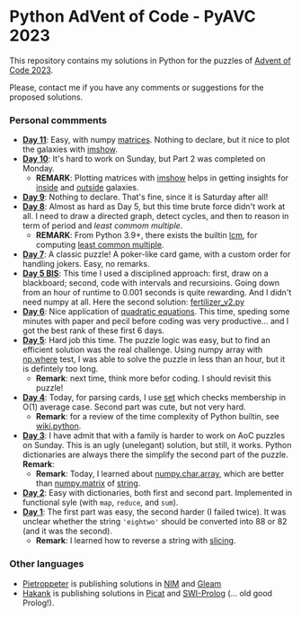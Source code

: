 # Python AdVent of Code - PyAVC 2023

This repository contains my solutions in Python for the puzzles of [Advent of Code 2023](https://adventofcode.com/).

Please, contact me if you have any comments or suggestions for the proposed solutions.

### Personal commments

* **[Day 11](https://github.com/stegua/AVC2023/blob/main/python/day11/solution.py)**: Easy, with numpy [matrices](https://numpy.org/doc/stable/reference/generated/numpy.matrix.html). Nothing to declare, but it nice to plot the galaxies with [imshow](https://matplotlib.org/stable/api/_as_gen/matplotlib.pyplot.imshow.html).
* **[Day 10](https://github.com/stegua/AVC2023/blob/main/python/day10/solution.py)**: It's hard to work on Sunday, but Part 2 was completed on Monday.
    * **REMARK**: Plotting matrices with [imshow](https://matplotlib.org/stable/api/_as_gen/matplotlib.pyplot.imshow.html) helps in getting insights for [inside](https://github.com/stegua/AVC2023/blob/main/python/day10/dump1.png) and [outside](https://github.com/stegua/AVC2023/blob/main/python/day10/dump3.png) galaxies.
* **[Day 9](https://github.com/stegua/AVC2023/blob/main/python/day09/solution.py)**: Nothing to declare. That's fine, since it is Saturday after all! 
* **[Day 8](https://github.com/stegua/AVC2023/blob/main/python/day08/solution.py)**: Almost as hard as Day 5, but this time brute force didn't work at all. I need to draw a directed graph, detect cycles, and then to reason in term of period and *least commom multiple*.
    * **REMARK**: From Python 3.9+, there exists the builtin [lcm](https://docs.python.org/3/library/math.html#math.lcm), for computing [least common multiple](https://stackoverflow.com/questions/51716916/built-in-module-to-calculate-the-least-common-multiple).
* **[Day 7](https://github.com/stegua/AVC2023/blob/main/python/day07/solution.py)**: A classic puzzle! A poker-like card game, with a custom order for handling jokers. Easy, no remarks.
* **[Day 5 BIS](https://github.com/stegua/AVC2023/blob/main/python/day05/fertilizer_v2.py)**: This time I used a disciplined approach: first, draw on a blackboard; second, code with intervals and recursioins. Going down from an hour of runtime to 0.001 seconds is quite rewarding. And I didn't need numpy at all. Here the second solution: [fertilizer_v2.py](https://github.com/stegua/AVC2023/tree/main/python/day05)
* **[Day 6](https://github.com/stegua/AVC2023/blob/main/python/day06/wait_for_it.py)**: Nice application of [quadratic equations](https://en.wikipedia.org/wiki/Quadratic_equation). This time, speding some minutes with paper and pecil before coding was very productive... and I got the best rank of these first 6 days.
* **[Day 5](https://github.com/stegua/AVC2023/blob/main/python/day05/fertilizer.py)**: Hard job this time. The puzzle logic was easy, but to find an efficient solution was the real challenge. Using numpy array with [np.where](https://numpy.org/doc/stable/reference/generated/numpy.where.html) test, I was able to solve the puzzle in less than an hour, but it is defintely too long.
    * **Remark**: next time, think more befor coding. I should revisit this puzzle!
* **[Day 4](https://github.com/stegua/AVC2023/blob/main/python/day04/scratchcards.py)**: Today, for parsing cards, I use [set](https://docs.python.org/3.11/library/stdtypes.html?highlight=set#set) which checks membership in O(1) average case. Second part was cute, but not very hard. 
    * **Remark**: for a review of the time complexity of Python builtin, see [wiki.python](https://wiki.python.org/moin/TimeComplexity).
* **[Day 3](https://github.com/stegua/AVC2023/blob/main/python/day03/gear_ratio.py)**: I have admit that with a family is harder to work on AoC puzzles on Sunday. This is an ugly (unelegant) solution, but still, it works. Python dictionaries are always there the simplify the second part of the puzzle. **Remark**: 
    * **Remark**: Today, I learned about [numpy.char.array](https://numpy.org/doc/stable/reference/generated/numpy.char.array.html#numpy.char.array), which are better than [numpy.matrix](https://numpy.org/doc/stable/reference/generated/numpy.matrix.html) of [string](https://docs.python.org/3/library/string.html#module-string).
* **[Day 2](https://github.com/stegua/AVC2023/blob/main/python/day02/bag_of_cubes.py)**: Easy with dictionaries, both first and second part. Implemented in functional syle (with `map`, `reduce`, and `sum`).
* **[Day 1](https://github.com/stegua/AVC2023/blob/main/python/day01/trebouchet.py)**: The first part was easy, the second harder (I failed twice). It was unclear whether the string `'eightwo'` should be converted into 88 or 82 (and it was the second). 
    * **Remark**: I learned how to reverse a string with [slicing](https://www.digitalocean.com/community/tutorials/python-reverse-string).

### Other languages

* [Pietroppeter](https://github.com/pietroppeter/adventofcode2023) is publishing solutions in [NIM](https://nim-lang.org/) and [Gleam](https://gleam.io/)
* [Hakank](http://hakank.org/advent-of-code-2023/) is publishing solutions in [Picat](http://www.picat-lang.org/) and [SWI-Prolog](https://www.swi-prolog.org/) (... old good Prolog!).
